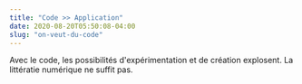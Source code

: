 ```yaml
---
title: "Code >> Application"
date: 2020-08-20T05:50:08-04:00
slug: "on-veut-du-code"
---
```


Avec le code, les possibilités d'expérimentation et de création explosent.
La littératie numérique ne suffit pas.

<!--more-->
